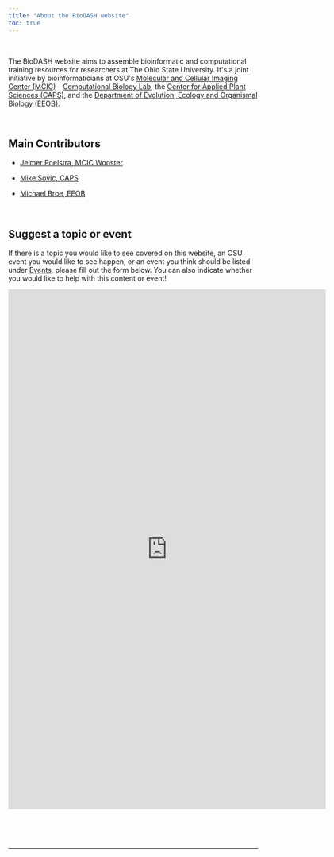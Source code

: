 ```yaml
---
title: "About the BioDASH website"
toc: true
---
```


<br>

The BioDASH website aims to assemble bioinformatic and computational training resources for researchers at The Ohio State University.
It's a joint initiative by bioinformaticians at OSU's [Molecular and Cellular Imaging Center (MCIC)](https://mcic.osu.edu/) - [Computational Biology Lab](https://mcbl.readthedocs.io/), the [Center for Applied Plant Sciences (CAPS)](https://caps.osu.edu/),
and the [Department of Evolution, Ecology and Organismal Biology (EEOB)](https://eeob.osu.edu/).

<br>

## Main Contributors

- [Jelmer Poelstra, MCIC Wooster](/authors/admin/)

- [Mike Sovic, CAPS](/authors/mike-sovic/)

- [Michael Broe, EEOB](/authors/michael-broe/)

<br>

## Suggest a topic or event

If there is a topic you would like to see covered on this website,
an OSU event you would like to see happen,
or an event you think should be listed under [Events](/events/),
please fill out the form below.
You can also indicate whether you would like to help with this content or event!

<iframe src="https://docs.google.com/forms/d/e/1FAIpQLSe13_VaCw5lMBgckIYrrU22wXcq5krMRjA9V_3dobcCt7UV6Q/viewform?embedded=true" width="640" height="1046" frameborder="0" marginheight="0" marginwidth="0">Loading…</iframe>

<br/> <br/> <br/>

----
